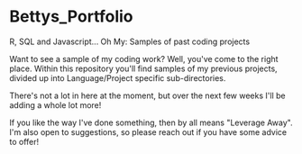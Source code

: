 Bettys_Portfolio
================

R, SQL and Javascript... Oh My: Samples of past coding projects

Want to see a sample of my coding work? Well, you've come to the right place. Within this repository you'll find samples of my previous projects, divided up into Language/Project specific sub-directories.

There's not a lot in here at the moment, but over the next few weeks I'll be adding a whole lot more! 

If you like the way I've done something, then by all means "Leverage Away". I'm also open to suggestions, so please reach out if you have some advice to offer!

